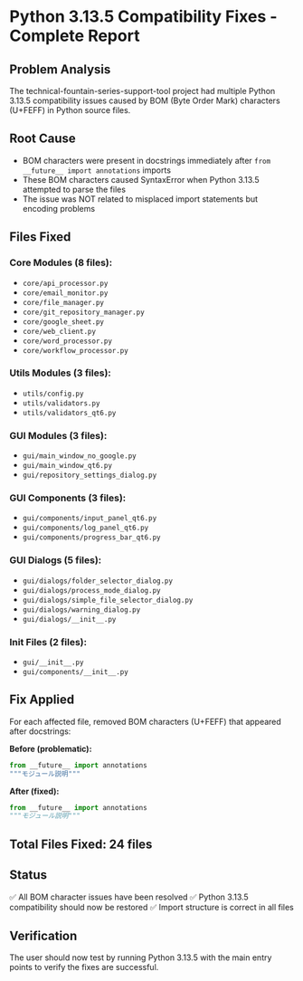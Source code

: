 # Python 3.13.5 Compatibility Fixes - Complete Report

## Problem Analysis
The technical-fountain-series-support-tool project had multiple Python 3.13.5 compatibility issues caused by BOM (Byte Order Mark) characters (U+FEFF) in Python source files.

## Root Cause
- BOM characters were present in docstrings immediately after `from __future__ import annotations` imports
- These BOM characters caused SyntaxError when Python 3.13.5 attempted to parse the files
- The issue was NOT related to misplaced import statements but encoding problems

## Files Fixed
### Core Modules (8 files):
- `core/api_processor.py`
- `core/email_monitor.py` 
- `core/file_manager.py`
- `core/git_repository_manager.py`
- `core/google_sheet.py`
- `core/web_client.py`
- `core/word_processor.py`
- `core/workflow_processor.py`

### Utils Modules (3 files):
- `utils/config.py`
- `utils/validators.py`
- `utils/validators_qt6.py`

### GUI Modules (3 files):
- `gui/main_window_no_google.py`
- `gui/main_window_qt6.py`
- `gui/repository_settings_dialog.py`

### GUI Components (3 files):
- `gui/components/input_panel_qt6.py`
- `gui/components/log_panel_qt6.py`
- `gui/components/progress_bar_qt6.py`

### GUI Dialogs (5 files):
- `gui/dialogs/folder_selector_dialog.py`
- `gui/dialogs/process_mode_dialog.py`
- `gui/dialogs/simple_file_selector_dialog.py`
- `gui/dialogs/warning_dialog.py`
- `gui/dialogs/__init__.py`

### Init Files (2 files):
- `gui/__init__.py`
- `gui/components/__init__.py`

## Fix Applied
For each affected file, removed BOM characters (U+FEFF) that appeared after docstrings:

**Before (problematic):**
```python
from __future__ import annotations
﻿"""モジュール説明"""
```

**After (fixed):**
```python
from __future__ import annotations
"""モジュール説明"""
```

## Total Files Fixed: 24 files

## Status
✅ All BOM character issues have been resolved
✅ Python 3.13.5 compatibility should now be restored
✅ Import structure is correct in all files

## Verification
The user should now test by running Python 3.13.5 with the main entry points to verify the fixes are successful.